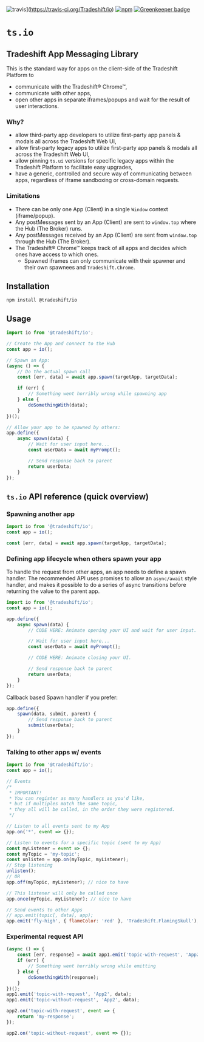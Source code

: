 ![travis](https://travis-ci.org/Tradeshift/io.svg?branch=master)](https://travis-ci.org/Tradeshift/io) [![npm](https://img.shields.io/npm/v/@tradeshift/io.svg)](https://npmjs.org/package/@tradeshift/io) [![Greenkeeper badge](https://badges.greenkeeper.io/Tradeshift/io.svg)](https://greenkeeper.io/)

# `ts.io`

## Tradeshift App Messaging Library

This is the standard way for apps on the client-side of the Tradeshift Platform to

- communicate with the Tradeshift® Chrome™,
- communicate with other apps,
- open other apps in separate iframes/popups and wait for the result of user interactions.

### Why?

- allow third-party app developers to utilize first-party app panels & modals all across the Tradeshift Web UI,
- allow first-party legacy apps to utilize first-party app panels & modals all across the Tradeshift Web UI,
- allow pinning `ts.ui` versions for specific legacy apps within the Tradeshift Platform to facilitate easy upgrades,
- have a generic, controlled and secure way of communicating between apps, regardless of iframe sandboxing or cross-domain requests.

### Limitations

- There can be only one App (Client) in a single `Window` context (iframe/popup).
- Any postMessages sent by an App (Client) are sent to `window.top` where the Hub (The Broker) runs.
- Any postMessages received by an App (Client) are sent from `window.top` through the Hub (The Broker).
- The Tradeshift® Chrome™ keeps track of all apps and decides which ones have access to which ones.
  - Spawned iframes can only communicate with their spawner and their own spawnees and `Tradeshift.Chrome`.

## Installation

```
npm install @tradeshift/io
```

## Usage

```js
import io from '@tradeshift/io';

// Create the App and connect to the Hub
const app = io();

// Spawn an App:
(async () => {
	// Do the actual spawn call
	const [err, data] = await app.spawn(targetApp, targetData);

	if (err) {
		// Something went horribly wrong while spawning app
	} else {
		doSomethingWith(data);
	}
})();

// Allow your app to be spawned by others:
app.define({
	async spawn(data) {
		// Wait for user input here...
		const userData = await myPrompt();

		// Send response back to parent
		return userData;
	}
});
```

## `ts.io` API reference (quick overview)

### Spawning another app

```js
import io from '@tradeshift/io';
const app = io();

const [err, data] = await app.spawn(targetApp, targetData);
```

### Defining app lifecycle when others spawn your app

To handle the request from other apps, an app needs to define a spawn handler. The recommended API uses promises to allow an `async/await` style handler, and makes it possible to do a series of async transitions before returning the value to the parent app.

```js
import io from '@tradeshift/io';
const app = io();

app.define({
	async spawn(data) {
		// CODE HERE: Animate opening your UI and wait for user input.

		// Wait for user input here...
		const userData = await myPrompt();

		// CODE HERE: Animate closing your UI.

		// Send response back to parent
		return userData;
	}
});
```

Callback based Spawn handler if you prefer:

```js
app.define({
	spawn(data, submit, parent) {
		// Send response back to parent
		submit(userData);
	}
});
```

### Talking to other apps w/ events

```js
import io from '@tradeshift/io';
const app = io();

// Events
/*
 * IMPORTANT!
 * You can register as many handlers as you'd like,
 * but if multiples match the same topic,
 * they all will be called, in the order they were registered.
 */

// Listen to all events sent to my App
app.on('*', event => {});

// Listen to events for a specific topic (sent to my App)
const myListener = event => {};
const myTopic = 'my-topic';
const unlisten = app.on(myTopic, myListener);
// Stop listening
unlisten();
// OR
app.off(myTopic, myListener); // nice to have

// This listener will only be called once
app.once(myTopic, myListener); // nice to have

// Send events to other Apps
// app.emit(topic[, data], app);
app.emit('fly-high', { flameColor: 'red' }, 'Tradeshift.FlamingSkull');
```

### Experimental request API

```js
(async () => {
	const [err, response] = await app1.emit('topic-with-request', 'App2', data);
	if (err) {
		// Something went horribly wrong while emitting
	} else {
		doSomethingWith(response);
	}
})();
app1.emit('topic-with-request', 'App2', data);
app1.emit('topic-without-request', 'App2', data);

app2.on('topic-with-request', event => {
	return 'my-response';
});

app2.on('topic-without-request', event => {});
```

<!--
# WARNING

# DO NOT READ BELOW THIS LINE

## YOU WILL BE CONFUSED

### IT DOES NOT CONCERN YOU

### In the frame/window of the Tradeshift® Chrome™

```js
import io from '@tradeshift/io';

// Create The Hub
const hub = io({
  appByWindow(win) {
    return app;
  },
  windowByApp(app, sourceWindow) {
    return win;
  },
  handleAppTimeout(app, win) {},
  handleAppSpawn(app, parentApp) {},
  handleAppSubmit(app, parentApp, data) {}
});

// Terminate App Instance in target Window
hub.forgetApp(app, win);

// Create App (a client) for the Tradeshift® Chrome™ and connect to Hub (The Broker)
const top = hub.top();
top.on('*', event => {
  // Handle events sent to 'Tradeshift.Chrome'
});
```
-->
